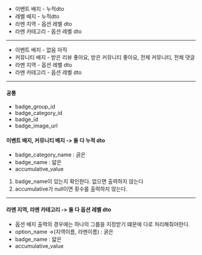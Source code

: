 - 이벤트 배지 - 누적dto
- 레벨 배지 - 누적dto
- 라멘 지역 - 옵션 레벨 dto
- 라멘 카테고리 - 옵션 레벨 dto
---
- 이벤트 배지 - 없음 아직
- 커뮤니티 배지 - 받은 리뷰 좋아요, 받은 커뮤니티 좋아요, 전체 커뮤니티, 전체 댓글
- 라멘 지역 - 옵션 레벨 dto
- 라멘 카테고리 - 옵션 레벨 dto

---
#### 공통
- badge_group_id
- badge_category_id
- badge_id
- badge_image_url
#### 이벤트 배지, 커뮤니티 배지 -> 둘 다 누적 dto
- badge_category_name : 굵은
- badge_name : 얇은
- accumulative_value
1. badge_name이 있는지 확인한다. 없으면 출력하지 않는다
2. accumulative가 null이면 횟수를 출력하지 않는다.
---
#### 라멘 지역, 라멘 카테고리 -> 둘 다 옵션 레벨 dto
- 옵션 배지 출력의 경우에는 하나의 그룹을 지정받기 떄문에 다로 처리해줘야한다.
- option_name ->(지역이름, 라멘이름) : 굵은
- badge_name : 얇은
- accumulative_value




